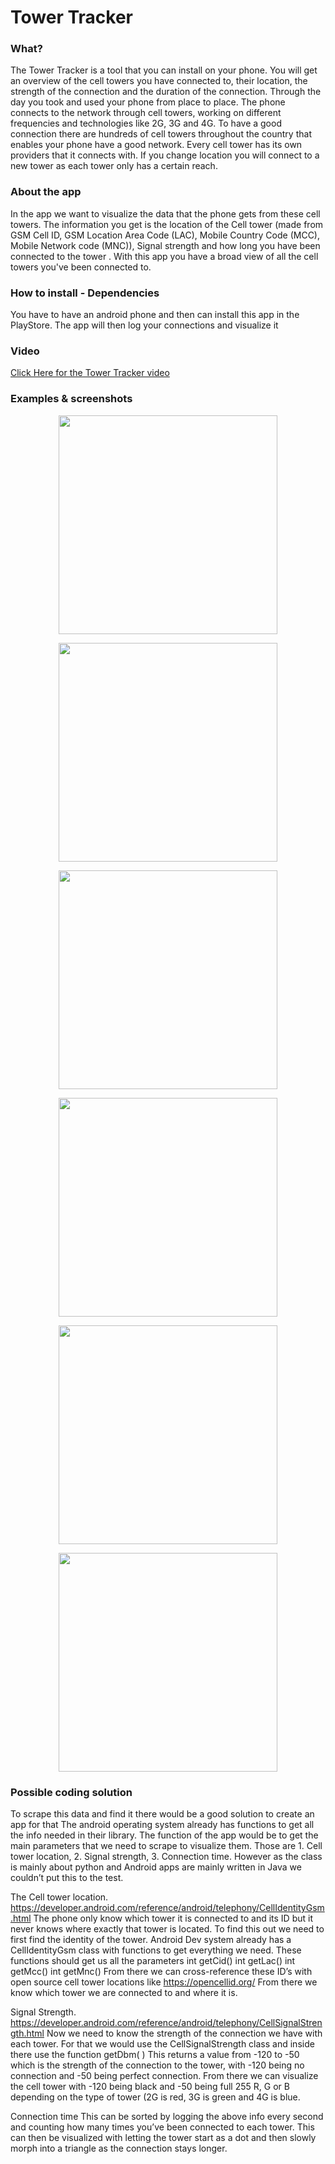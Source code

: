 # Tower Tracker

### What?
The Tower Tracker is a tool that you can install on your phone. You will get an overview of the cell towers you have connected to, their location, the strength of the connection and the duration of the connection.
Through the day you took and used your phone from place to place. The phone connects to the network through cell towers, working on different frequencies and technologies like 2G, 3G and 4G. To have a good connection there are hundreds of cell towers throughout the country that enables your phone have a good network. Every cell tower has its own providers that it connects with. If you change location you will connect to a new tower as each tower only has a certain reach.

### About the app
In the app we want to visualize the data that the phone gets from these cell towers. The information you get is the location of the Cell tower (made from GSM Cell ID, GSM Location Area Code (LAC), Mobile Country Code (MCC), Mobile Network code (MNC)), Signal strength and how long you have been connected to the tower .
With this app you have a broad view of all the cell towers you've been connected to.

### How to install - Dependencies
You have to have an android phone and then can install this app in the PlayStore. The app will then log your connections and visualize it

### Video
[Click Here for the Tower Tracker video](https://www.youtube.com/watch?v=tPix0b-Rklw&feature=youtu.be)

### Examples & screenshots
<p align="center">
  <img src="Map1.jpg" width="350"/>
</p>

<p align="center">
  <img src="Map2.jpg" width="350"/>
</p>

<p align="center">
  <img src="Map3.jpg" width="350"/>
</p>

<p align="center">
  <img src="Signal-Strength-page-001.jpg" width="350"/>
</p>

<p align="center">
  <img src="Connection-Time-page-001.jpg" width="350"/>
</p>

<p align="center">
  <img src="completeJourney-05.jpg" width="350"/>
</p>


### Possible coding solution
To scrape this data and find it there would be a good solution to create an app for that
The android operating system already has functions to get all the info needed in their library.
The function of the app would be to get the main parameters that we need to scrape to visualize them. Those are 1. Cell tower location, 2. Signal strength, 3. Connection time.
However as the class is mainly about python and Android apps are mainly written in Java we couldn’t put this to the test.

The Cell tower location. https://developer.android.com/reference/android/telephony/CellIdentityGsm.html
The phone only know which tower it is connected to and its ID but it never knows where exactly that tower is located. To find this out we need to first find the identity of the tower.
Android Dev system already has a CellIdentityGsm class with functions to get everything we need.
These functions should get us all the parameters
int	getCid()
int	getLac()
int	getMcc()
int	getMnc()
From there we can cross-reference these ID’s with open source cell tower locations like https://opencellid.org/
From there we know which tower we are connected to and where it is.

Signal Strength. https://developer.android.com/reference/android/telephony/CellSignalStrength.html
Now we need to know the strength of the connection we have with each tower. For that we would use the CellSignalStrength class and inside there use the function
getDbm( )
This returns a value from -120 to -50 which is the strength of the connection to the tower, with -120 being no connection and -50 being perfect connection. From there we can visualize the cell tower with -120 being black and -50 being full 255 R, G or B depending on the type of tower (2G is red, 3G is green and 4G is blue.

Connection time
This can be sorted by logging the above info every second and counting how many times you’ve been connected to each tower. This can then be visualized with letting the tower start as a dot and then slowly morph into a triangle as the connection stays longer.
